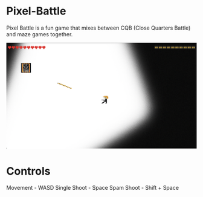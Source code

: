 # Pixel-Battle
Pixel Battle is a fun game that mixes between CQB (Close Quarters Battle) and maze games together.

![alt text](https://github.com/EnCoder199/Pixel-Battle/blob/main/Screenshots/image.png?raw=true)

# Controls
Movement - WASD
Single Shoot - Space
Spam Shoot - Shift + Space